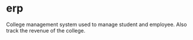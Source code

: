 # erp
College management system used to manage student and employee. Also track the revenue of the college.

